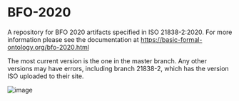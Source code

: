 # BFO-2020
A repository for BFO 2020 artifacts specified in ISO 21838-2:2020. For more information please see the documentation at https://basic-formal-ontology.org/bfo-2020.html 

The most current version is the one in the master branch. Any other versions may have errors, including branch 21838-2, which has the version ISO uploaded to their site.

![image](https://user-images.githubusercontent.com/241934/132116817-fdd5e174-0bb0-4be5-b5c0-a06fe0aef807.png)
